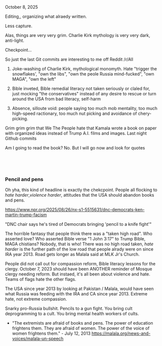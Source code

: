 October 8, 2025

Editing,, organizing what alraedy written.

Less capture.

Alas, things are very very grim. Charlie Kirk mythology is very very dark, anti-light.

Checkpoint...

So just the last Git commits are interesting to me off Reddit /r/All

1. Joke-washing of Charlie Kirk, mythological monomyth. Hate "trigger the snowflakes', "own the libs", "own the peole Russia mind-fucked", "own MAGA", "own the left"

2. Bible inveted, Bible remedial literacy not taken seriously or claled for, just mocking "the conservatives" instead of any desire to rescue or turn around the USA from bad literacy, self-harm

3. Absence, silloute void: people saying too much mob mentality, too much high-speed ractionary, too much nut picking and avoidance of chery-picking.

Grim grim grim that We The People hate that Kamala wrote a book on paper with organized ideas instead of Trump A.I. films and images. Last night Github commits

Am I going to read the book? No. But I will go now and look for quotes

&nbsp;

&nbsp;

### Pencil and pens

Oh yha, this kind of headline is exactly the chekcpoint. People all flocking to *hate harder*,*violence harder*, attitudes that the USA should abandon books and pens.

https://www.npr.org/2025/08/26/nx-s1-5515631/dnc-democrats-ken-martin-trump-facism

"DNC chair says he's tired of Democrats bringing 'pencil to a knife fight'"

The horrible fantasy that people think there was a "taken high road". Who asserted love? Who asserted Bible verse "1 John 3:17" to Trump Bible, MAGA chistians? Nobody, that is who! There was no high road taken, *hate harder* is the further path of the low road that people alrady were on since IRA year 2013. Road gets longer as Malala said at MLK Jr's Church.

People did not call out for compassion reform, Bible literacy lessons for the clergy. October 7, 2023 should have been ANOTHER reminder of Mosque clergy needing reform. But instaed, it's all been about violence and hate. Teams of flags  hate the other flags.

The USA since year 2013 by looking at Pakistan / Malala, would have seen what Russia was feeding with the IRA and CA since year 2013. Extreme hate, not extreme compassion.

Snarky pro-Russia bullshit. Pencils to a gun fight. You bring cult deprogramming to a cult. You bring mental health workers of cults.

* "The extremists are afraid of books and pens. The power of education frightens them. They are afraid of women. The power of the voice of women frightens them." - July 12, 2013 https://malala.org/news-and-voices/malala-un-speech
